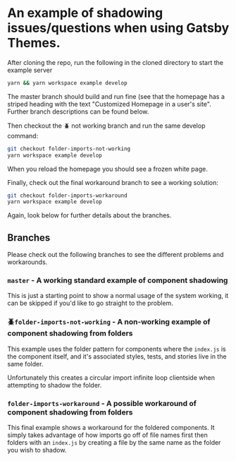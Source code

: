 # An example of shadowing issues/questions when using Gatsby Themes.

After cloning the repo, run the following in the cloned directory to start the example server
```bash
yarn && yarn workspace example develop
```

The master branch should build and run fine (see that the homepage has a striped heading with the text "Customized Homepage in a user's site". Further branch descriptions can be found below.

Then checkout the :beetle: not working branch and run the same develop command:
```bash
git checkout folder-imports-not-working
yarn workspace example develop
```

When you reload the homepage you should see a frozen white page.

Finally, check out the final workaround branch to see a working solution:
```bash
git checkout folder-imports-workaround
yarn workspace example develop
```

Again, look below for further details about the branches.

## Branches
Please check out the following branches to see the different problems and workarounds.

### `master` - A working standard example of component shadowing
This is just a starting point to show a normal usage of the system working, it can be skipped if you'd like to go straight to the problem.

### :beetle:`folder-imports-not-working` - A non-working example of component shadowing from folders
This example uses the folder pattern for components where the `index.js` is the component itself, and it's associated styles, tests, and stories live in the same folder.

Unfortunately this creates a circular import infinite loop clientside when attempting to shadow the folder.

### `folder-imports-workaround` - A possible workaround of component shadowing from folders
This final example shows a workaround for the foldered components. It simply takes advantage of how imports go off of file names first then folders with an `index.js` by creating a file by the same name as the folder you wish to shadow.
